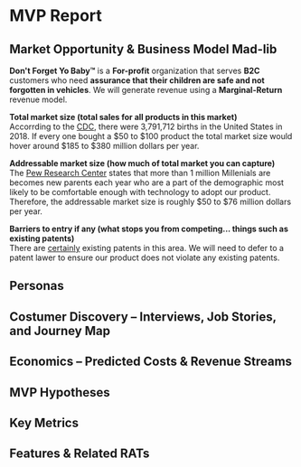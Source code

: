 # MVP Report

## Market Opportunity & Business Model Mad-lib
**Don't Forget Yo Baby™** is a **For-profit** organization that serves **B2C** customers who need **assurance that their children are safe and not forgotten in vehicles**. We will generate revenue using a **Marginal-Return** revenue model.

**Total market size (total sales for all products in this market)**  
Accorrding to the [CDC](https://www.cdc.gov/nchs/fastats/births.htm), there were 3,791,712 births in the United States in 2018. If every one bought a $50 to $100 product the total market size would hover around $185 to $380 million dollars per year.

**Addressable market size (how much of total market you can capture)**  
The [Pew Research Center](https://www.pewresearch.org/fact-tank/2018/05/04/more-than-a-million-millennials-are-becoming-moms-each-year/) states that more than 1 million Millenials are becomes new parents each year who are a part of the demographic most likely to be comfortable enough with technology to adopt our product. Therefore, the addressable market size is roughly $50 to $76 million dollars per year.

**Barriers to entry if any (what stops you from competing... things such as existing patents)**  
There are [certainly](https://patents.google.com/?q=child+car+alarm&oq=child+car+alarm) existing patents in this area. We will need to defer to a patent lawer to ensure our product does not violate any existing patents.

## Personas

## Costumer Discovery – Interviews, Job Stories, and Journey Map

## Economics – Predicted Costs & Revenue Streams

## MVP Hypotheses

## Key Metrics

## Features & Related RATs
